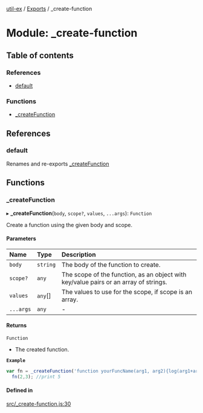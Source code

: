 [util-ex](../README.md) / [Exports](../modules.md) / \_create-function

# Module: \_create-function

## Table of contents

### References

- [default](create_function.md#default)

### Functions

- [\_createFunction](create_function.md#_createfunction)

## References

### default

Renames and re-exports [_createFunction](create_function.md#_createfunction)

## Functions

### \_createFunction

▸ **_createFunction**(`body`, `scope?`, `values`, `...args`): `Function`

Create a function using the given body and scope.

#### Parameters

| Name | Type | Description |
| :------ | :------ | :------ |
| `body` | `string` | The body of the function to create. |
| `scope?` | `any` | The scope of the function, as an object with key/value pairs or an array of strings. |
| `values` | `any`[] | The values to use for the scope, if scope is an array. |
| `...args` | `any` | - |

#### Returns

`Function`

- The created function.

**`Example`**

```ts
var fn = _createFunction('function yourFuncName(arg1, arg2){log(arg1+arg2);}', {log:console.log});
  fn(2,3); //print 5
```

#### Defined in

[src/_create-function.js:30](https://github.com/snowyu/util-ex.js/blob/fac65b1/src/_create-function.js#L30)

